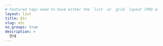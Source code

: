 ```yaml
---
# Featured tags need to have either the `list` or `grid` layout (PRO only).
layout: list
title: Etc
slug: etc
no_groups: true
description: >
  안내
---
```

